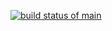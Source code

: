 [![build status of main](https://travis-ci.org/AkshayKumarTN/SSW-567.svg?branch=main)](https://travis-ci.org/AkshayKumarTN/SSW-567)